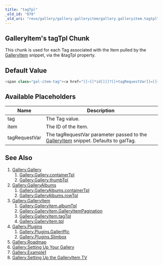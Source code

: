 ```yaml
---
title: "tagTpl"
_old_id: "878"
_old_uri: "revo/gallery/gallery.galleryitem/gallery.galleryitem.tagtpl"
---
```


## GalleryItem's tagTpl Chunk

This chunk is used for each Tag associated with the Item pulled by the [GalleryItem](extras/gallery/gallery.galleryitem "Gallery.GalleryItem") snippet, via the &tagTpl property.

## Default Value

``` php
<span class="gal-item-tag"><a href="[[~[[*id]]]]?[[+tagRequestVar]]=[[+tag]]">[[+tag]]</a></span>
```

## Available Placeholders

| Name          | Description                                                                                                                                    |
| ------------- | ---------------------------------------------------------------------------------------------------------------------------------------------- |
| tag           | The Tag value.                                                                                                                                 |
| item          | The ID of the Item.                                                                                                                            |
| tagRequestVar | The tagRequestVar parameter passed to the [GalleryItem](extras/gallery/gallery.galleryitem "Gallery.GalleryItem") snippet. Defaults to galTag. |

## See Also

1. [Gallery.Gallery](extras/gallery/gallery/index)
     1. [Gallery.Gallery.containerTpl](extras/gallery/gallery/containertpl)
     2. [Gallery.Gallery.thumbTpl](extras/gallery/gallery/thumbtpl)
2. [Gallery.GalleryAlbums](extras/gallery/gallery.galleryalbums)
     1. [Gallery.GalleryAlbums.containerTpl](extras/gallery/gallery.galleryalbums/containertpl)
     2. [Gallery.GalleryAlbums.rowTpl](extras/gallery/gallery.galleryalbums/rowtpl)
3. [Gallery.GalleryItem](extras/gallery/gallery.galleryitem)
     1. [Gallery.GalleryItem.albumTpl](extras/gallery/gallery.galleryitem/albumtpl)
     2. [Gallery.GalleryItem.GalleryItemPagination](extras/gallery/gallery.galleryitem/galleryitempagination)
     3. [Gallery.GalleryItem.tagTpl](extras/gallery/gallery.galleryitem/tagtpl)
     4. [Gallery.GalleryItem.tpl](extras/gallery/gallery.galleryitem/tpl)
4. [Gallery.Plugins](extras/gallery/gallery.plugins)
     1. [Gallery.Plugins.Galleriffic](extras/gallery/gallery.plugins/galleriffic)
     2. [Gallery.Plugins.Slimbox](extras/gallery/gallery.plugins/slimbox)
5. [Gallery.Roadmap](extras/gallery/gallery.roadmap)
6. [Gallery.Setting Up Your Gallery](extras/gallery/gallery.setting-up-your-gallery)
7. [Gallery.Example1](extras/gallery/gallery.example1)
8. [Gallery.Setting Up the GalleryItem TV](extras/gallery/gallery.setting-up-the-galleryitem-tv)

